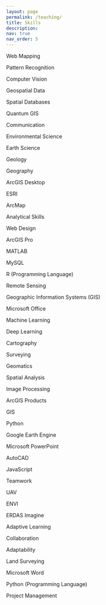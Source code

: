 ```yaml
---
layout: page
permalink: /teaching/
title: Skills
description: 
nav: true
nav_order: 5
---
```


Web Mapping

Pattern Recognition

Computer Vision

Geospatial Data

Spatial Databases

Quantum GIS

Communication

Environmental Science

Earth Science

Geology

Geography

ArcGIS Desktop

ESRI

ArcMap

Analytical Skills

Web Design

ArcGIS Pro

MATLAB

MySQL

R (Programming Language)

Remote Sensing

Geographic Information Systems (GIS)

Microsoft Office

Machine Learning

Deep Learning

Cartography

Surveying

Geomatics

Spatial Analysis

Image Processing

ArcGIS Products

GIS 

Python

Google Earth Engine

Microsoft PowerPoint

AutoCAD

JavaScript

Teamwork

UAV

ENVI

ERDAS Imagine

Adaptive Learning

Collaboration

Adaptability

Land Surveying

Microsoft Word

Python (Programming Language)

Project Management
